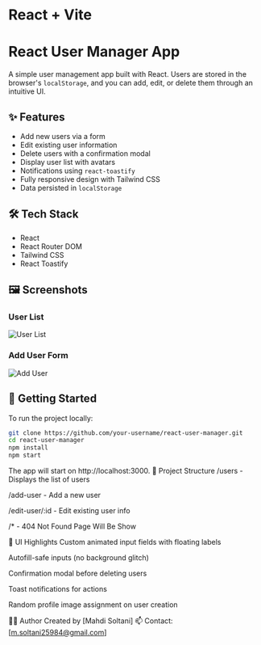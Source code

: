 # React + Vite

# React User Manager App

A simple user management app built with React. Users are stored in the browser's `localStorage`, and you can add, edit, or delete them through an intuitive UI.

## ✨ Features

- Add new users via a form
- Edit existing user information
- Delete users with a confirmation modal
- Display user list with avatars
- Notifications using `react-toastify`
- Fully responsive design with Tailwind CSS
- Data persisted in `localStorage`

## 🛠 Tech Stack

- React
- React Router DOM
- Tailwind CSS
- React Toastify

## 🖼 Screenshots

### User List

![User List](screenshots/user-list.png)

### Add User Form

![Add User](screenshots/add-user.png)

## 🚀 Getting Started

To run the project locally:

```bash
git clone https://github.com/your-username/react-user-manager.git
cd react-user-manager
npm install
npm start
```

The app will start on http://localhost:3000.
📁 Project Structure
/users - Displays the list of users

/add-user - Add a new user

/edit-user/:id - Edit existing user info

/* - 404 Not Found Page Will Be Show

🎨 UI Highlights
Custom animated input fields with floating labels

Autofill-safe inputs (no background glitch)

Confirmation modal before deleting users

Toast notifications for actions

Random profile image assignment on user creation

🧑‍💻 Author
Created by [Mahdi Soltani]
📫 Contact: [m.soltani25984@gmail.com]
